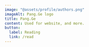 ```yaml
---
image: "@assets/profile/authors.png"
imageAlt: Pang.Ge logo
title: Pang.Ge
content: Used for website, and more.
button:
  label: Reading
  link: /read
---
```

